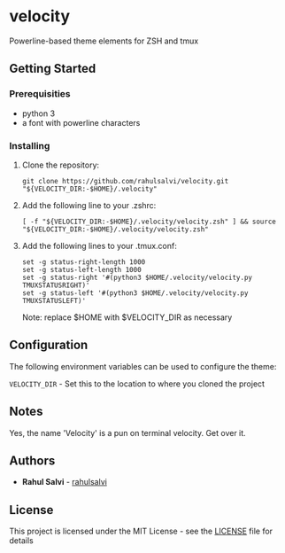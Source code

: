 # velocity

Powerline-based theme elements for ZSH and tmux

## Getting Started

### Prerequisities

* python 3
* a font with powerline characters

### Installing

1. Clone the repository:
    ```
    git clone https://github.com/rahulsalvi/velocity.git "${VELOCITY_DIR:-$HOME}/.velocity"
    ```

2. Add the following line to your .zshrc:
    ```
    [ -f "${VELOCITY_DIR:-$HOME}/.velocity/velocity.zsh" ] && source "${VELOCITY_DIR:-$HOME}/.velocity/velocity.zsh"
    ```

3. Add the following lines to your .tmux.conf:
    ```
    set -g status-right-length 1000
    set -g status-left-length 1000
    set -g status-right '#(python3 $HOME/.velocity/velocity.py TMUXSTATUSRIGHT)'
    set -g status-left '#(python3 $HOME/.velocity/velocity.py TMUXSTATUSLEFT)'
    ```
    Note: replace $HOME with $VELOCITY_DIR as necessary

## Configuration

The following environment variables can be used to configure the theme:

```VELOCITY_DIR``` - Set this to the location to where you cloned the project

## Notes

Yes, the name 'Velocity' is a pun on terminal velocity. Get over it.

## Authors

* **Rahul Salvi** - [rahulsalvi](https://github.com/rahulsalvi)

## License

This project is licensed under the MIT License - see the [LICENSE](LICENSE) file for details
